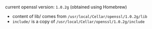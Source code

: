 current openssl version: `1.0.2g` (obtained using Homebrew)

- content of lib/ comes from `/usr/local/Cellar/openssl/1.0.2g/lib`
- `include/` is a copy of `/usr/local/Cellar/openssl/1.0.2g/include`
